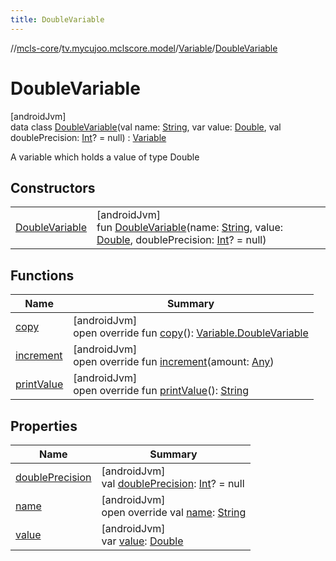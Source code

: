 ```yaml
---
title: DoubleVariable
---
```

//[mcls-core](../../../../index.html)/[tv.mycujoo.mclscore.model](../../index.html)/[Variable](../index.html)/[DoubleVariable](index.html)



# DoubleVariable



[androidJvm]\
data class [DoubleVariable](index.html)(val name: [String](https://kotlinlang.org/api/latest/jvm/stdlib/kotlin/-string/index.html), var value: [Double](https://kotlinlang.org/api/latest/jvm/stdlib/kotlin/-double/index.html), val doublePrecision: [Int](https://kotlinlang.org/api/latest/jvm/stdlib/kotlin/-int/index.html)? = null) : [Variable](../index.html)

A variable which holds a value of type Double



## Constructors


| | |
|---|---|
| [DoubleVariable](-double-variable.html) | [androidJvm]<br>fun [DoubleVariable](-double-variable.html)(name: [String](https://kotlinlang.org/api/latest/jvm/stdlib/kotlin/-string/index.html), value: [Double](https://kotlinlang.org/api/latest/jvm/stdlib/kotlin/-double/index.html), doublePrecision: [Int](https://kotlinlang.org/api/latest/jvm/stdlib/kotlin/-int/index.html)? = null) |


## Functions


| Name | Summary |
|---|---|
| [copy](copy.html) | [androidJvm]<br>open override fun [copy](copy.html)(): [Variable.DoubleVariable](index.html) |
| [increment](increment.html) | [androidJvm]<br>open override fun [increment](increment.html)(amount: [Any](https://kotlinlang.org/api/latest/jvm/stdlib/kotlin/-any/index.html)) |
| [printValue](print-value.html) | [androidJvm]<br>open override fun [printValue](print-value.html)(): [String](https://kotlinlang.org/api/latest/jvm/stdlib/kotlin/-string/index.html) |


## Properties


| Name | Summary |
|---|---|
| [doublePrecision](double-precision.html) | [androidJvm]<br>val [doublePrecision](double-precision.html): [Int](https://kotlinlang.org/api/latest/jvm/stdlib/kotlin/-int/index.html)? = null |
| [name](name.html) | [androidJvm]<br>open override val [name](name.html): [String](https://kotlinlang.org/api/latest/jvm/stdlib/kotlin/-string/index.html) |
| [value](value.html) | [androidJvm]<br>var [value](value.html): [Double](https://kotlinlang.org/api/latest/jvm/stdlib/kotlin/-double/index.html) |


